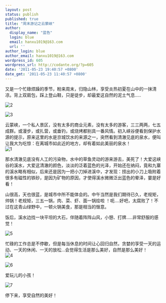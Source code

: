 ```yaml
---
layout: post
status: publish
published: true
title: "周末游记之云蒙峡"
author:
  display_name: "蓝色"
  login: blue
  email: hanxu1019@163.com
  url: ''
author_login: blue
author_email: hanxu1019@163.com
wordpress_id: 605
wordpress_url: http://codante.org/?p=605
date: '2011-05-23 19:40:57 +0800'
date_gmt: '2011-05-23 11:40:57 +0800'
---
```



又是一个忙碌烦躁的季节，盼来周末，归隐山林，享受炎热初夏在山中的一抹清凉。背上双肩包，踩上登山鞋，只是徒步，却最爱这自然的泥土气息.....

![][0]

![][1]

云蒙峡，一个私人景区，没有太多的商业元素，没有太多的游客，三三两两，七五成群。或漫步，或扎营，或垂钓，或烧烤都别具一番风情。初入峡谷便看到保护水 源的提示，原来这里的水是京城饮水的来源之一，突然看到清澈见底的泉水，便叫让我大为吃惊：在离城市如此近的地方，却有着如此美丽的泉水！  
![][2]

那水清澈见底没有人工的污染物，水中的草鱼灵动的游来游去，美死了！大爱这峡谷的溪水，大爱这清澈的颜色，淡淡的泛着蓝色的光泽，开始还在纳闷，竟和九寨 的溪水略有相似，后来还是因为一把小刀掉进溪中，才发现：捞出的小刀上吸附着很多有磁性的铁砂，是因为矿物的原因，才使得溪水微微泛出蓝色的晕泽，霎是好 看！

山很高，天也很蓝，是城市中所不能体会的。中午当然是我们期待已久，老规矩，帅锅！老规矩，三五一锅，肉、菜、虾、面一锅烩啦 ！呃....好吧，太腐败了！不过在这青山绿野中，一顿火锅美食，那是相当的惬意。

饭后，溪水边找一块平坦的大石，伴随着阵阵山风，小憩、打牌.....非常舒服的感觉！

![][3]

忙碌的工作总是不停歇，但是每当休息的时间让心回归自然，贪婪的享受一天的运动、一天的休闲、一天的放松...会觉得生活是那么美好，自然是那么美好！  
![][4]

![][5]

爱玩儿的小孩！

![][6]

停下来，享受自然的美好！

[0]: http://codante.org/wp-content/uploads/2011/05/2-300x205.png "2"
[1]: http://codante.org/wp-content/uploads/2011/05/3-216x300.png "3"
[2]: http://codante.org/wp-content/uploads/2011/05/1-300x200.png "1"
[3]: http://codante.org/wp-content/uploads/2011/05/5-300x230.png "5"
[4]: http://codante.org/wp-content/uploads/2011/05/4-300x208.png "4"
[5]: http://codante.org/wp-content/uploads/2011/05/6-210x300.png "6"
[6]: http://codante.org/wp-content/uploads/2011/05/7-300x219.png "7"